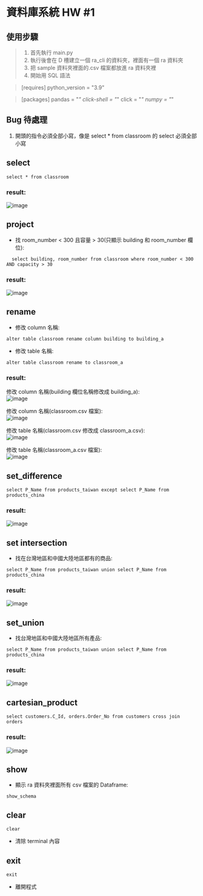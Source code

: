 # 資料庫系統 HW #1

## 使用步驟

> 1. 首先執行 main.py
> 2. 執行後會在 D 槽建立一個 ra_cli 的資料夾，裡面有一個 ra 資料夾
> 3. 把 sample 資料夾裡面的.csv 檔案都放進 ra 資料夾裡
> 4. 開始用 SQL 語法

> [requires]
> python_version = "3.9"

> [packages]
> pandas = "_"
> click-shell = "_"
> click = "_"
> numpy = "_"

## Bug 待處理

1. 開頭的指令必須全部小寫，像是 select \* from classroom 的 select 必須全部小寫

## select

```
select * from classroom
```

### result:

![image](image/select.PNG)

## project

- 找 room_number < 300 且容量 > 30(只顯示 building 和 room_number 欄位):

```
  select building, room_number from classroom where room_number < 300 AND capacity > 30
```

### result:

![image](image/project.PNG)

## rename

- 修改 column 名稱:

```
alter table classroom rename column building to building_a
```

- 修改 table 名稱:

```
alter table classroom rename to classroom_a
```

### result:

修改 column 名稱(building 欄位名稱修改成 building_a):  
 ![image](image/rename_column.PNG)

修改 column 名稱(classroom.csv 檔案):  
 ![image](image/rename_column_2.PNG)

修改 table 名稱(classroom.csv 修改成 classroom_a.csv):  
![image](image/rename_table.PNG)

修改 table 名稱(classroom_a.csv 檔案):  
![image](image/rename_table_2.PNG)

## set_difference

```
select P_Name from products_taiwan except select P_Name from products_china
```

### result:

![image](image/set_difference.PNG)

## set intersection

- 找在台灣地區和中國大陸地區都有的商品:

```
select P_Name from products_taiwan union select P_Name from products_china
```

### result:

![image](image/set_intersect.PNG)

## set_union

- 找台灣地區和中國大陸地區所有產品:

```
select P_Name from products_taiwan union select P_Name from products_china
```

### result:

![image](image/set_union.PNG)

## cartesian_product

```
select customers.C_Id, orders.Order_No from customers cross join orders
```

### result:

![image](image/cartesian_product.PNG)

## show

- 顯示 ra 資料夾裡面所有 csv 檔案的 Dataframe:

```
show_schema
```

## clear

```
clear
```

- 清除 terminal 內容

## exit

```
exit
```

- 離開程式
